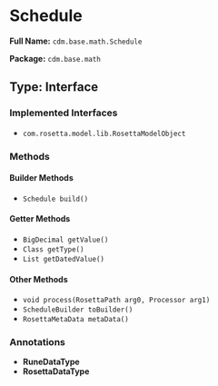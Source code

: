 # Schedule

**Full Name:** `cdm.base.math.Schedule`

**Package:** `cdm.base.math`

## Type: Interface

### Implemented Interfaces

- `com.rosetta.model.lib.RosettaModelObject`

### Methods

#### Builder Methods

- `Schedule build()`

#### Getter Methods

- `BigDecimal getValue()`
- `Class getType()`
- `List getDatedValue()`

#### Other Methods

- `void process(RosettaPath arg0, Processor arg1)`
- `ScheduleBuilder toBuilder()`
- `RosettaMetaData metaData()`

### Annotations

- **RuneDataType**
- **RosettaDataType**

